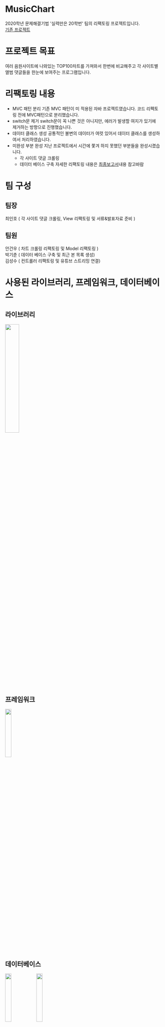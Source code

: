 # MusicChart
2020학년 문제해결기법 '실력만은 20학번' 팀의 리팩토링 프로젝트입니다.  
[기존 프로젝트](https://github.com/E-know/MusicChartWithCommunity)

# 프로젝트 목표
여러 음원사이트에 나와있는 TOP100차트를 가져와서 한번에 비교해주고 각 사이트별 앨범 댓글들을 한눈에 보여주는 프로그램입니다.


# 리팩토링 내용
+ MVC 패턴 분리
기존 MVC 패턴이 미 적용된 자바 프로젝트였습니다. 코드 리펙토링 전에 MVC패턴으로 분리했습니다.
+ switch문 제거
switch문이 꼭 나쁜 것은 아니지만, 에러가 발생할 여지가 있기에 제거하는 방향으로 진행했습니다.
+ 데이터 클래스 생성
공통적인 불변의 데이터가 여럿 있어서 데이터 클래스를 생성하여서 처리하였습니다.
+ 미완성 부분 완성
지난 프로젝트에서 시간에 쫓겨 하지 못했던 부분들을 완성시켰습니다.
  - 각 사이트 댓글 크롤링
  - 데이터 베이스 구축
자세한 리팩토링 내용은 [최종보고서](https://me2.do/GWFZGvud)내용 참고바람

# 팀 구성
## 팀장
최인호 ( 각 사이트 댓글 크롤링, View 리팩토링 및 서류&발표자료 준비 )    
## 팀원
안건우 ( 차트 크롤링 리팩토링 및 Model 리팩토링 )  
박기춘 ( 데이터 베이스 구축 및 최근 본 목록 생성)   
김성수 ( 컨트롤러 리팩토링 및 유튜브 스트리밍 연결)

# 사용된 라이브러리, 프레임워크, 데이터베이스
## 라이브러리
<img src="https://bit.ly/3jZxrBD" width="30%">

## 프레임워크  
<img src="https://me2.do/FYu8pEeM" width="20%">

## 데이터베이스
<img src="https://me2.do/F36rBkib" width="20%"><img src="https://me2.do/FNmEbLkn" width="20%">

# 프로그램 시연
<img src="https://ifh.cc/g/8uaE7U.jpg">

